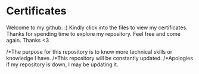 # Certificates
Welcome to my github. :)
Kindly click into the files to view my certificates.
Thanks for spending time to explore my repository.
Feel free and come again. Thanks <3 






/*The purpose for this repository is to know more technical skills or knowledge I have.
/*This repository will be constantly updated. 
/*Apologies if my repository is down, I may be updating it.

